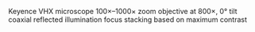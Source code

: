 
Keyence VHX microscope
100×–1000× zoom objective at 800×, 0° tilt
coaxial reflected illumination
focus stacking based on maximum contrast
